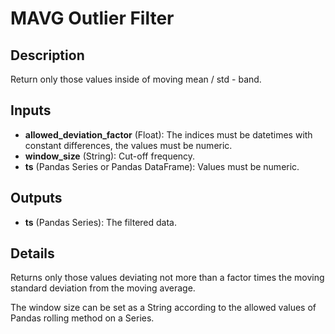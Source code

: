 # MAVG Outlier Filter

## Description
Return only those values inside of moving mean / std - band.

## Inputs
* **allowed_deviation_factor** (Float): The indices must be datetimes with constant differences, the values must be numeric.
* **window_size** (String): Cut-off frequency. 
* **ts** (Pandas Series or Pandas DataFrame): Values must be numeric. 

## Outputs
* **ts** (Pandas Series): The filtered data.

## Details
Returns only those values deviating not more than a factor times the moving standard deviation from the moving average.

The window size can be set as a String according to the allowed values of Pandas rolling method on a Series.
